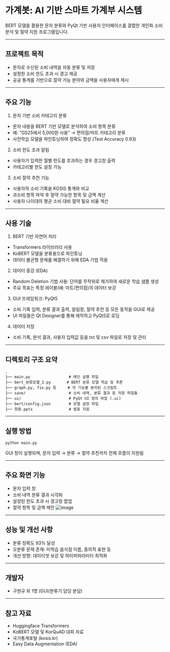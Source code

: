 # 가계봇: AI 기반 스마트 가계부 시스템

BERT 모델을 활용한 문자 분류와 PyQt 기반 사용자 인터페이스를 결합한 개인화 소비 분석 및 절약 지원 프로그램입니다.

---

## 프로젝트 목적

- 문자로 수신된 소비 내역을 자동 분류 및 저장
- 설정한 소비 한도 초과 시 경고 제공
- 공공 통계를 기반으로 절약 가능 분야와 금액을 사용자에게 제시

---

## 주요 기능

1. 문자 기반 소비 카테고리 분류
- 문자 내용을 BERT 기반 모델로 분석하여 소비 항목 분류
- 예: "GS25에서 5,000원 사용" → 편의점/마트 카테고리 분류
- 사전학습 모델을 파인튜닝하여 정확도 향상 (Test Accuracy 0.93)

2. 소비 한도 초과 알림
- 사용자가 입력한 월별 한도를 초과하는 경우 경고창 출력
- 카테고리별 한도 설정 가능

3. 소비 절약 추천 기능
- 사용자의 소비 기록을 KOSIS 통계와 비교
- 과소비 항목 파악 후 절약 가능한 항목 및 금액 계산
- 사용자 나이대의 평균 소비 대비 절약 필요 비율 계산

---

## 사용 기술

1. BERT 기반 자연어 처리
- Transformers 라이브러리 사용
- KoBERT 모델을 분류용으로 파인튜닝
- 데이터 불균형 문제를 해결하기 위해 EDA 기법 적용

2. 데이터 증강 (EDA)
- Random Deletion 기법 사용: 단어를 무작위로 제거하여 새로운 학습 샘플 생성
- 주요 목표는 특정 레이블(예: 마트/편의점)의 데이터 보강

3. GUI 프레임워크: PyQt5
- 소비 기록 입력, 분류 결과 출력, 알림창, 절약 추천 등 모든 동작을 GUI로 제공
- UI 파일들은 Qt Designer를 통해 제작하고 PyQt5로 로딩

4. 데이터 저장
- 소비 기록, 분석 결과, 사용자 입력값 등을 txt 및 csv 파일로 저장 및 관리

---

## 디렉토리 구조 요약

```
.
├── main.py                 # 메인 실행 파일
├── bert_분류모델_2.py       # BERT 분류 모델 학습 및 추론
├── graph.py, fix.py 등     # 각 기능별 분리된 스크립트
├── save/                   # 소비 내역, 분류 결과 등 저장 파일들
├── ui/                     # PyQt UI 정의 파일 (.ui)
├── bert/config.json        # 모델 설정 파일
├── 최종.pptx                # 발표 자료
```

---

## 실행 방법

```
python main.py
```

GUI 창이 실행되며, 문자 입력 → 분류 → 절약 추천까지 전체 흐름이 지원됨

---

## 주요 화면 기능
- 문자 입력 창
- 소비 내역 분류 결과 시각화
- 설정된 한도 초과 시 경고창 팝업
- 절약 항목 및 금액 제안
![image](https://github.com/user-attachments/assets/0d8a9fbd-6b09-4498-8dde-560b99b0eed2)
---

## 성능 및 개선 사항
- 분류 정확도 93% 달성
- 오분류 문제 존재: 미학습 음식점 이름, 중의적 표현 등
- 개선 방향: 데이터셋 보강 및 하이퍼파라미터 최적화

---

## 개발자
- 구현규 외 1명 (GUI/분류기 담당 분담)

---

## 참고 자료
- Huggingface Transformers
- KoBERT 모델 및 KorQuAD 대회 자료
- 국가통계포털 (kosis.kr)
- Easy Data Augmentation (EDA)
